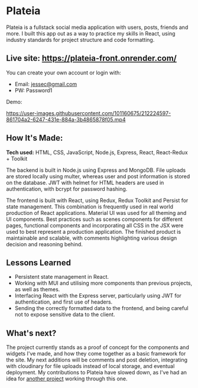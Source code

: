 # Plateia
Plateia is a fullstack social media application with users, posts, friends and more. I built this app out as a way to practice my skills in React, using industry standards for project structure and code formatting.
## Live site: https://plateia-front.onrender.com/
You can create your own account or login with:
  - Email: jessec@gmail.com
  - PW: Password1

Demo:


https://user-images.githubusercontent.com/101160675/212224597-861704a2-6247-431e-884a-3b4865878f05.mp4


## How It's Made:
**Tech used:** HTML, CSS, JavaScript, Node.js, Express, React, React-Redux + Toolkit

The backend is built in Node.js using Express and MongoDB. File uploads are stored locally using multer, whereas user and post information is stored on the database. JWT with helmet for HTML headers are used in authentication, with bcrypt for password hashing.

The frontend is built with React, using Redux, Redux Toolkit and Persist for state management. This combination is frequently used in real world production of React applications. Material UI was used for all theming and UI components.
Best practices such as scenes components for different pages, functional components and incorporating all CSS in the JSX were used to best represent a production application. The finished product is maintainable and scalable, with comments highlighting various design decision and reasoning behind.

## Lessons Learned

- Persistent state management in React.
- Working with MUI and utilising more components than previous projects, as well as themes.
- Interfacing React with the Express server, particularly using JWT for authentication, and first use of headers. 
- Sending the correctly formatted data to the frontend, and being careful not to expose sensitive data to the client.

## What's next?

The project currently stands as a proof of concept for the components and widgets I've made, and how they come together as a basic framework for the site.
My next additions will be comments and post deletion, integrating with cloudinary for file uploads instead of local storage, and eventual deployment. My contributions to Plateia have slowed down, as I've had an idea for [another project](https://github.com/jesseCaramalis/lookout) working through this one.

